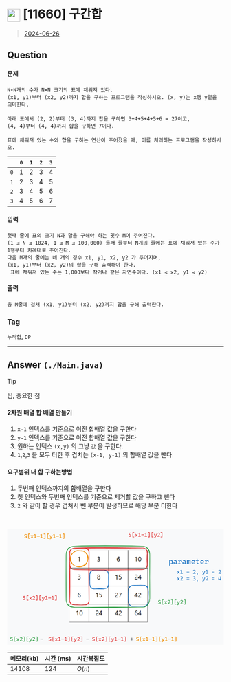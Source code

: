 # <img src="https://d2gd6pc034wcta.cloudfront.net/tier/10.svg" width="30" height="30" style="vertical-align: middle;"/> [11660] 구간합
> [2024-06-26](https://www.acmicpc.net/problem/11660)

## Question
#### 문제
``` 
N×N개의 수가 N×N 크기의 표에 채워져 있다. 
(x1, y1)부터 (x2, y2)까지 합을 구하는 프로그램을 작성하시오. (x, y)는 x행 y열을 의미한다.

아래 표에서 (2, 2)부터 (3, 4)까지 합을 구하면 3+4+5+4+5+6 = 27이고, 
(4, 4)부터 (4, 4)까지 합을 구하면 7이다.

표에 채워져 있는 수와 합을 구하는 연산이 주어졌을 때, 이를 처리하는 프로그램을 작성하시오.
```

|   | `0` | `1` | `2` | `3` |
|-----|-----|-----|-----|-----|
| `0` | 1   | 2   | 3   | 4   |
| `1` | 2   | 3   | 4   | 5   |
| `2` | 3   | 4   | 5   | 6   |
| `3` | 4   | 5   | 6   | 7   |

#### 입력
``` 
첫째 줄에 표의 크기 N과 합을 구해야 하는 횟수 M이 주어진다. 
(1 ≤ N ≤ 1024, 1 ≤ M ≤ 100,000) 둘째 줄부터 N개의 줄에는 표에 채워져 있는 수가 1행부터 차례대로 주어진다.
다음 M개의 줄에는 네 개의 정수 x1, y1, x2, y2 가 주어지며, 
(x1, y1)부터 (x2, y2)의 합을 구해 출력해야 한다. 
 표에 채워져 있는 수는 1,000보다 작거나 같은 자연수이다. (x1 ≤ x2, y1 ≤ y2)
```
#### 출력
``` 
총 M줄에 걸쳐 (x1, y1)부터 (x2, y2)까지 합을 구해 출력한다.
```

### Tag
`누적합`, `DP`

--- 

## Answer `(./Main.java)`

> [!tip]
> 팁, 중요한 점

#### 2차원 배열 합 배열 만들기
1. `x-1` 인덱스를 기준으로 이전 합배열 값을 구한다
2. `y-1` 인덱스를 기준으로 이전 합배열 값을 구한다
3. 원하는 인덱스 `(x,y)` 의 그냥 `값` 을 구한다.
4. `1`,`2`,`3` 을 모두 더한 후 겹치는 `(x-1, y-1)` 의 합배열 값을 뺀다

#### 요구범위 내 합 구하는방법
1. 두번째 인덱스까지의 합배열을 구한다
2. 첫 인덱스와 두번째 인덱스를 기준으로 제거할 값을 구하고 뺀다
3. `2` 와 같이 할 경우 겹쳐서 뺀 부분이 발생하므로 해당 부분 더한다
<br>

![img.png](img.png)


| 메모리(kb) | 시간  (ms) | 시간복잡도 |
|---------|----------|-------|
| 14108   | 124       | $O(n)$    |
